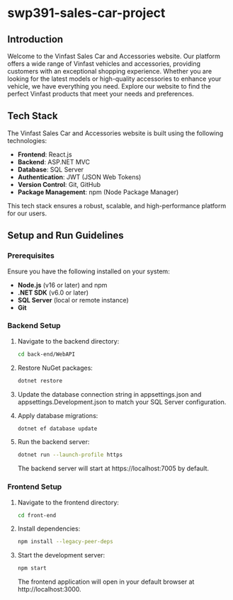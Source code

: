 # swp391-sales-car-project

## Introduction

Welcome to the Vinfast Sales Car and Accessories website. Our platform offers a wide range of Vinfast vehicles and accessories, providing customers with an exceptional shopping experience. Whether you are looking for the latest models or high-quality accessories to enhance your vehicle, we have everything you need. Explore our website to find the perfect Vinfast products that meet your needs and preferences.

## Tech Stack

The Vinfast Sales Car and Accessories website is built using the following technologies:

- **Frontend**: React.js
- **Backend**: ASP.NET MVC
- **Database**: SQL Server
- **Authentication**: JWT (JSON Web Tokens)
- **Version Control**: Git, GitHub
- **Package Management**: npm (Node Package Manager)

This tech stack ensures a robust, scalable, and high-performance platform for our users.

## Setup and Run Guidelines

### Prerequisites

Ensure you have the following installed on your system:
- **Node.js** (v16 or later) and npm
- **.NET SDK** (v6.0 or later)
- **SQL Server** (local or remote instance)
- **Git**

### Backend Setup

1. Navigate to the backend directory:
    ```bash
   cd back-end/WebAPI

2. Restore NuGet packages:
    ```bash
    dotnet restore

3. Update the database connection string in 
    appsettings.json and 
    appsettings.Development.json to match your SQL Server configuration.

4. Apply database migrations:
   ```bash
   dotnet ef database update
5. Run the backend server:
   ```bash
   dotnet run --launch-profile https
   ```
   
   The backend server will start at https://localhost:7005 by default.

### Frontend Setup

1. Navigate to the frontend directory:
   ```bash
   cd front-end

2. Install dependencies:
   ```bash
   npm install --legacy-peer-deps

3. Start the development server:
   ```bash
   npm start
   ```

   The frontend application will open in your default browser at http://localhost:3000.